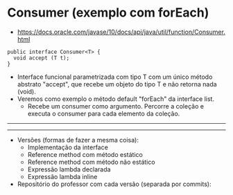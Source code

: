 # Consumer (exemplo com forEach)

- https://docs.oracle.com/javase/10/docs/api/java/util/function/Consumer.html

```
public interface Consumer<T> {
  void accept (T t);
}
```

- Interface funcional parametrizada com tipo T com um único método abstrato "accept", que recebe um objeto do tipo T e não retorna nada (void).
- Veremos como exemplo o método default "forEach" da interface list.
  - Recebe um consumer como argumento. Percorre a coleção e executa o consumer para cada elemento da coleção.

---

---

- Versões (formas de fazer a mesma coisa):
  - Implementação da interface
  - Reference method com método estático
  - Reference method com método não estático
  - Expressão lambda declarada
  - Expressão lambda inline
- Repositório do professor com cada versão (separada por commits):
